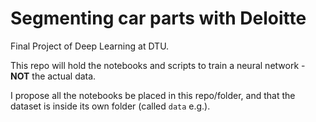 # Segmenting car parts with Deloitte
Final Project of Deep Learning at DTU.

This repo will hold the notebooks and scripts to train a neural network - **NOT** the actual data. 

I propose all the notebooks be placed in this repo/folder, and that the dataset is inside its own folder (called `data` e.g.). 
